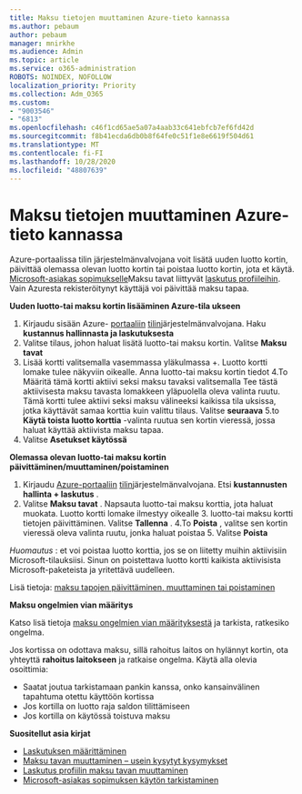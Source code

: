 ```yaml
---
title: Maksu tietojen muuttaminen Azure-tieto kannassa
ms.author: pebaum
author: pebaum
manager: mnirkhe
ms.audience: Admin
ms.topic: article
ms.service: o365-administration
ROBOTS: NOINDEX, NOFOLLOW
localization_priority: Priority
ms.collection: Adm_O365
ms.custom:
- "9003546"
- "6813"
ms.openlocfilehash: c46f1cd65ae5a07a4aab33c641ebfcb7ef6fd42d
ms.sourcegitcommit: f8b41ecda6db0b8f64fe0c51f1e8e6619f504d61
ms.translationtype: MT
ms.contentlocale: fi-FI
ms.lasthandoff: 10/28/2020
ms.locfileid: "48807639"
---
```

# <a name="change-payment-information-in-azure"></a>Maksu tietojen muuttaminen Azure-tieto kannassa

Azure-portaalissa tilin järjestelmänvalvojana voit lisätä uuden luotto kortin, päivittää olemassa olevan luotto kortin tai poistaa luotto kortin, jota et käytä. [Microsoft-asiakas sopimukselle](https://docs.microsoft.com/azure/billing/billing-how-to-change-credit-card?WT.mc_id=Portal-Microsoft_Azure_Support#check-access-to-a-microsoft-customer-agreement)Maksu tavat liittyvät [laskutus profiileihin](https://docs.microsoft.com/azure/billing/billing-how-to-change-credit-card?WT.mc_id=Portal-Microsoft_Azure_Support#change-payment-method-for-a-billing-profile). Vain Azuresta rekisteröitynyt käyttäjä voi päivittää maksu tapaa.

**Uuden luotto-tai maksu kortin lisääminen Azure-tila ukseen**

1. Kirjaudu sisään Azure- [portaaliin](https://portal.azure.com/) [tilin](https://docs.microsoft.com/azure/billing/billing-subscription-transfer?WT.mc_id=Portal-Microsoft_Azure_Support#whoisaa)järjestelmänvalvojana. Haku **kustannus hallinnasta ja laskutuksesta**
2. Valitse tilaus, johon haluat lisätä luotto-tai maksu kortin. Valitse **Maksu tavat**
3. Lisää kortti valitsemalla vasemmassa yläkulmassa +. Luotto kortti lomake tulee näkyviin oikealle. Anna luotto-tai maksu kortin tiedot 4.To Määritä tämä kortti aktiivi seksi maksu tavaksi valitsemalla Tee tästä aktiivisesta maksu tavasta lomakkeen yläpuolella oleva valinta ruutu. Tämä kortti tulee aktiivi seksi maksu välineeksi kaikissa tila uksissa, jotka käyttävät samaa korttia kuin valittu tilaus. Valitse **seuraava** 5.to **Käytä toista luotto korttia** -valinta ruutua sen kortin vieressä, jossa haluat käyttää aktiivista maksu tapaa.
6. Valitse **Asetukset käytössä**

**Olemassa olevan luotto-tai maksu kortin päivittäminen/muuttaminen/poistaminen**

1. Kirjaudu [Azure-portaaliin](https://portal.azure.com/) [tilin](https://docs.microsoft.com/azure/billing/billing-subscription-transfer?WT.mc_id=Portal-Microsoft_Azure_Support#whoisaa)järjestelmänvalvojana. Etsi **kustannusten hallinta + laskutus** .
2. Valitse **Maksu tavat** . Napsauta luotto-tai maksu korttia, jota haluat muokata. Luotto kortti lomake ilmestyy oikealle 3. luotto-tai maksu kortti tietojen päivittäminen. Valitse **Tallenna** .
4.To **Poista** , valitse sen kortin vieressä oleva valinta ruutu, jonka haluat poistaa 5. Valitse **Poista**

_Huomautus_ : et voi poistaa luotto korttia, jos se on liitetty muihin aktiivisiin Microsoft-tilauksiisi. Sinun on poistettava luotto kortti kaikista aktiivisista Microsoft-paketeista ja yritettävä uudelleen.

Lisä tietoja: [maksu tapojen päivittäminen, muuttaminen tai poistaminen](https://docs.microsoft.com/azure/billing/billing-how-to-change-credit-card?WT.mc_id=Portal-Microsoft_Azure_Support)

**Maksu ongelmien vian määritys**

Katso lisä tietoja [maksu ongelmien vian määrityksestä](https://support.microsoft.com/help/4505172/troubleshooting-payment-issues) ja tarkista, ratkesiko ongelma.

Jos kortissa on odottava maksu, sillä rahoitus laitos on hylännyt kortin, ota yhteyttä **rahoitus laitokseen** ja ratkaise ongelma. Käytä alla olevia osoittimia:

- Saatat joutua tarkistamaan pankin kanssa, onko kansainvälinen tapahtuma otettu käyttöön kortissa
- Jos kortilla on luotto raja saldon tilittämiseen
- Jos kortilla on käytössä toistuva maksu

**Suositellut asia kirjat**

- [Laskutuksen määrittäminen](https://azure.microsoft.com/pricing/invoicing/)
- [Maksu tavan muuttaminen – usein kysytyt kysymykset](https://docs.microsoft.com/azure/billing/billing-how-to-change-credit-card?WT.mc_id=Portal-Microsoft_Azure_Support#frequently-asked-questions)
- [Laskutus profiilin maksu tavan muuttaminen](https://docs.microsoft.com/azure/billing/billing-how-to-change-credit-card?WT.mc_id=Portal-Microsoft_Azure_Support#change-payment-method-for-a-billing-profile)
- [Microsoft-asiakas sopimuksen käytön tarkistaminen](https://docs.microsoft.com/azure/billing/billing-how-to-change-credit-card?WT.mc_id=Portal-Microsoft_Azure_Support#check-access-to-a-microsoft-customer-agreement)